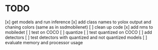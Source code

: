 # TODO
[x] get models and run inference
[x] add class names to yolox output and chaning colors (same as in ssdmobilenet)
[ ] clean up code
[x] add nms to mobiledet
[ ] test on COCO
[ ] quantize
[ ] test quantized on COCO
[ ] add detectors
[ ] test detectors with quantized and not quantized models
[ ] evaluate memory and processor usage
